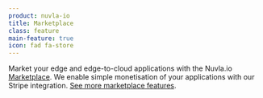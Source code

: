 ```yaml
---
product: nuvla-io
title: Marketplace
class: feature
main-feature: true
icon: fad fa-store
---
```


Market your edge and edge-to-cloud applications with the Nuvla.io [Marketplace](/products-and-services/nuvla-io/marketplace). We enable simple monetisation of your applications with our Stripe integration. [See more marketplace features](/products-and-services/nuvla-io/marketplace#marketplace-features).
